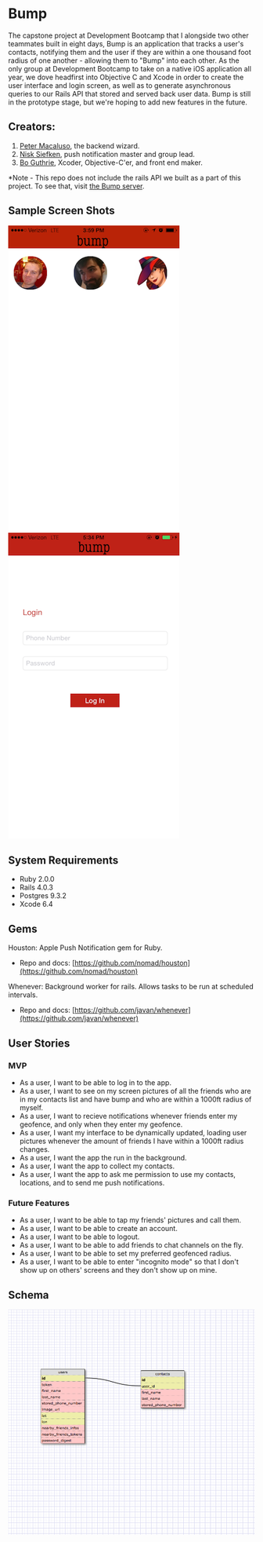 # Bump

The capstone project at Development Bootcamp that I alongside two other teammates built in eight days, Bump is an application that tracks a user's contacts, notifying them and the user if they are within a one thousand foot radius of one another - allowing them to "Bump" into each other. As the only group at Development Bootcamp to take on a native iOS application all year, we dove headfirst into Objective C and Xcode in order to create the user interface and login screen, as well as to generate asynchronous queries to our Rails API that stored and served back user data. Bump is still in the prototype stage, but we're hoping to add new features in the future.

## Creators:
1. [Peter Macaluso](https://github.com/pmacaluso3), the backend wizard.
2. [Nisk Siefken](https://github.com/nsiefken), push notification master and group lead.
3. [Bo Guthrie](https://github.com/boguth), Xcoder, Objective-C'er, and front end maker.

*Note - This repo does not include the rails API we built as a part of this project. To see that, visit [the Bump server](https://github.com/pmacaluso3/BumpBoysServer).

## Sample Screen Shots
![Bump Homescreen](homescreen.PNG)
![Bump Login](login.PNG)
## System Requirements
- Ruby 2.0.0
- Rails 4.0.3
- Postgres 9.3.2
- Xcode 6.4

## Gems
Houston: Apple Push Notification gem for Ruby.
  - Repo and docs: [https://github.com/nomad/houston](https://github.com/nomad/houston)

Whenever: Background worker for rails. Allows tasks to be run at scheduled intervals.
  - Repo and docs: [https://github.com/javan/whenever](https://github.com/javan/whenever)

## User Stories
### MVP
- As a user, I want to be able to log in to the app.
- As a user, I want to see on my screen pictures of all the friends who are in my contacts list and have bump and who are within a 1000ft radius of myself.
- As a user, I want to recieve notifications whenever friends enter my geofence, and only when they enter my geofence.
- As a user, I want my interface to be dynamically updated, loading user pictures whenever the amount of friends I have within a 1000ft radius changes.
- As a user, I want the app the run in the background.
- As a user, I want the app to collect my contacts.
- As a user, I want the app to ask me permission to use my contacts, locations, and to send me push notifications.

### Future Features
- As a user, I want to be able to tap my friends' pictures and call them.
- As a user, I want to be able to create an account.
- As a user, I want to be able to logout.
- As a user, I want to be able to add friends to chat channels on the fly.
- As a user, I want to be able to set my preferred geofenced radius.
- As a user, I want to be able to enter "incognito mode" so that I don't show up on others' screens and they don't show up on mine.

## Schema
![Schema](schema.png)

